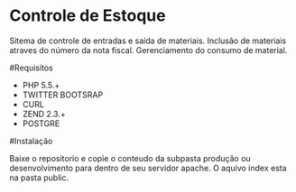 # Controle de Estoque  

Sitema de controle de entradas e saída de materiais. 
Inclusão de materiais atraves do número da nota fiscal.
Gerenciamento do consumo de material.

#Requisitos

* PHP 5.5.+
* TWITTER BOOTSRAP
* CURL
* ZEND 2.3.+
* POSTGRE

#Instalação

Baixe o repositorio e copie o conteudo da subpasta produção ou desenvolvimento
para dentro de seu servidor apache. O aquivo index esta na pasta public.
